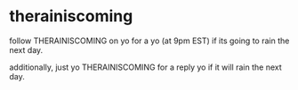 therainiscoming
==================

follow THERAINISCOMING on yo for a yo (at 9pm EST) if its going to rain the next day.

additionally, just yo THERAINISCOMING for a reply yo if it will rain the next day.
